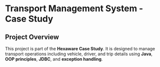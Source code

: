 # Transport Management System - Case Study

## Project Overview

This project is part of the **Hexaware Case Study**. It is designed to manage transport operations including vehicle, driver, and trip details using **Java**, **OOP principles**, **JDBC**, and **exception handling**.
